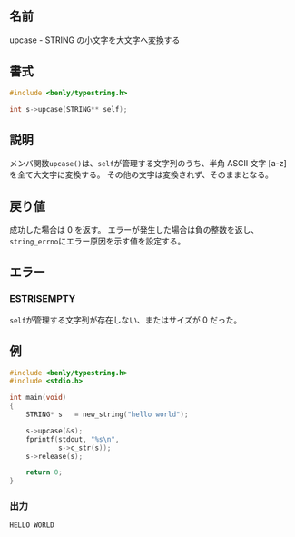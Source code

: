## 名前

upcase - STRING の小文字を大文字へ変換する

## 書式

```c
#include <benly/typestring.h>

int s->upcase(STRING** self);
```

## 説明

メンバ関数`upcase()`は、`self`が管理する文字列のうち、半角 ASCII 文字 [a-z] を全て大文字に変換する。
その他の文字は変換されず、そのままとなる。

## 戻り値

成功した場合は 0 を返す。
エラーが発生した場合は負の整数を返し、`string_errno`にエラー原因を示す値を設定する。

## エラー

### ESTRISEMPTY

`self`が管理する文字列が存在しない、またはサイズが 0 だった。

## 例

```c
#include <benly/typestring.h>
#include <stdio.h>

int main(void)
{
    STRING* s   = new_string("hello world");

    s->upcase(&s);
    fprintf(stdout, "%s\n",
            s->c_str(s));
    s->release(s);

    return 0;
}
```

### 出力

```
HELLO WORLD
```
